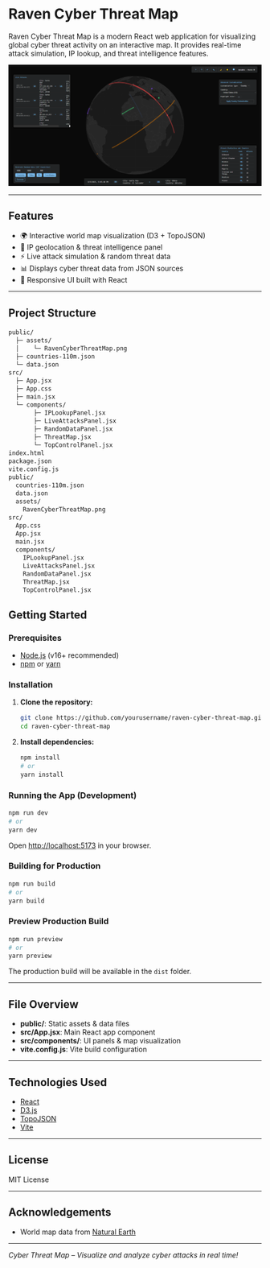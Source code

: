 # Raven Cyber Threat Map

Raven Cyber Threat Map is a modern React web application for visualizing global cyber threat activity on an interactive map. It provides real-time attack simulation, IP lookup, and threat intelligence features.

![Raven Cyber Threat Map Screenshot](./public/assets/RavenCyberThreatMap.png)

---

## Features

- 🌍 Interactive world map visualization (D3 + TopoJSON)
- 🔎 IP geolocation & threat intelligence panel
- ⚡ Live attack simulation & random threat data
- 📊 Displays cyber threat data from JSON sources
- 📱 Responsive UI built with React

---

## Project Structure

```
public/
  ├─ assets/
  │    └─ RavenCyberThreatMap.png
  ├─ countries-110m.json
  └─ data.json
src/
  ├─ App.jsx
  ├─ App.css
  ├─ main.jsx
  └─ components/
       ├─ IPLookupPanel.jsx
       ├─ LiveAttacksPanel.jsx
       ├─ RandomDataPanel.jsx
       ├─ ThreatMap.jsx
       └─ TopControlPanel.jsx
index.html
package.json
vite.config.js
public/
  countries-110m.json
  data.json
  assets/
    RavenCyberThreatMap.png
src/
  App.css
  App.jsx
  main.jsx
  components/
    IPLookupPanel.jsx
    LiveAttacksPanel.jsx
    RandomDataPanel.jsx
    ThreatMap.jsx
    TopControlPanel.jsx
```

## Getting Started

### Prerequisites

- [Node.js](https://nodejs.org/) (v16+ recommended)
- [npm](https://www.npmjs.com/) or [yarn](https://yarnpkg.com/)

### Installation

1. **Clone the repository:**

   ```sh
   git clone https://github.com/yourusername/raven-cyber-threat-map.git
   cd raven-cyber-threat-map
   ```

2. **Install dependencies:**
   ```sh
   npm install
   # or
   yarn install
   ```

### Running the App (Development)

```sh
npm run dev
# or
yarn dev
```

Open [http://localhost:5173](http://localhost:5173) in your browser.

### Building for Production

```sh
npm run build
# or
yarn build
```

### Preview Production Build

```sh
npm run preview
# or
yarn preview
```

The production build will be available in the `dist` folder.

---

## File Overview

- **public/**: Static assets & data files
- **src/App.jsx**: Main React app component
- **src/components/**: UI panels & map visualization
- **vite.config.js**: Vite build configuration

---

## Technologies Used

- [React](https://react.dev/)
- [D3.js](https://d3js.org/)
- [TopoJSON](https://github.com/topojson/topojson)
- [Vite](https://vitejs.dev/)

---

## License

MIT License

---

## Acknowledgements

- World map data from [Natural Earth](https://www.naturalearthdata.com/)

---

_Cyber Threat Map – Visualize and analyze cyber attacks in real time!_
